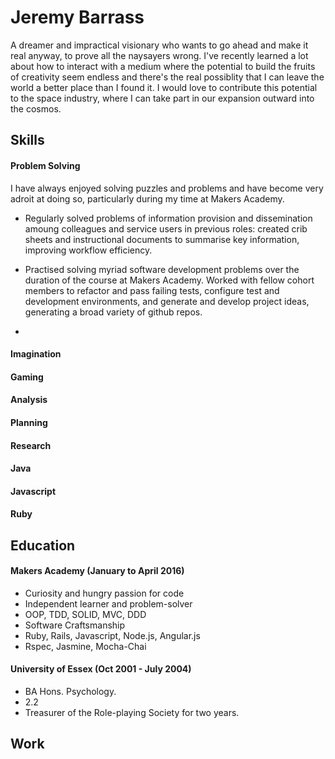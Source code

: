 # Jeremy Barrass

A dreamer and impractical visionary who wants to go ahead and make it real anyway, to prove all the naysayers wrong.  I've recently learned a lot about how to interact with a medium where the potential to build the fruits of creativity seem endless and there's the real possiblity that I can leave the world a better place than I found it.  I would love to contribute this potential to the space industry, where I can take part in our expansion outward into the cosmos.

## Skills

#### Problem Solving

I have always enjoyed solving puzzles and problems and have become very adroit at doing so, particularly during my time	at Makers Academy.

* Regularly solved problems of information provision and dissemination amoung colleagues and service users in previous roles: created crib sheets and instructional documents to summarise key information, improving workflow efficiency.

* Practised solving myriad software development problems over the duration of the course at Makers Academy.  Worked with fellow cohort members to refactor and pass failing tests, configure test and development environments, and generate and develop project ideas, generating a broad variety of github repos.

* 

#### Imagination

#### Gaming

#### Analysis

#### Planning

#### Research

#### Java

#### Javascript

#### Ruby

## Education

#### Makers Academy (January to April 2016)

* Curiosity and hungry passion for code
* Independent learner and problem-solver
* OOP, TDD, SOLID, MVC, DDD
* Software Craftsmanship
* Ruby, Rails, Javascript, Node.js, Angular.js
* Rspec, Jasmine, Mocha-Chai

#### University of Essex (Oct 2001 - July 2004)

* BA Hons. Psychology.
* 2.2
* Treasurer of the Role-playing Society for two years.

## Work

